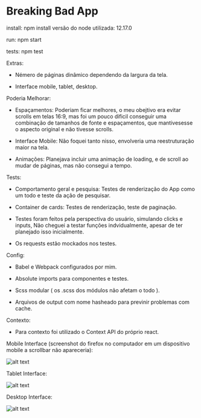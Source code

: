 # Breaking Bad App

install: npm install
versão do node utilizada: 12.17.0

run: npm start

tests: npm test

Extras:

- Némero de páginas dinâmico dependendo da largura da tela.

- Interface mobile, tablet, desktop.

Poderia Melhorar:

- Espaçamentos: Poderiam ficar melhores, o meu obejtivo era evitar scrolls em telas 16:9,
mas foi um pouco dificil conseguir uma combinação de tamanhos de fonte e espaçamentos, que mantivesesse o aspecto original e não tivesse scrolls.

- Interface Mobile: Não foquei tanto nisso, envolveria uma reestruturação maior na tela.

- Animações: Planejava incluir uma animação de loading, e de scroll ao mudar de páginas, mas não consegui a tempo.

Tests:
  
- Comportamento geral e pesquisa: Testes de renderização do App como um todo e teste da ação de pesquisar.

- Container de cards: Testes de renderização, teste de paginação.

- Testes foram feitos pela perspectiva do usuário, simulando clicks e inputs, Não cheguei a testar funções indvidualmente, apesar de ter planejado isso inicialmente.

- Os requests estão mockados nos testes.


Config:

- Babel e Webpack configurados por mim.

- Absolute imports para componentes e testes.

- Scss modular ( os .scss dos módulos não afetam o todo ).

- Arquivos de output com nome hasheado para previnir problemas com cache.

Contexto:

- Para contexto foi utilizado o Context API do próprio react.

Mobile Interface (screenshot do firefox no computador em um dispositivo mobile a scrollbar não apareceria):

![alt text](https://i.imgur.com/LsciUkW.png)

Tablet Interface:

![alt text](https://i.imgur.com/slH5T68.png)

Desktop Interface:

![alt text](https://i.imgur.com/eAj4t2w.png)
